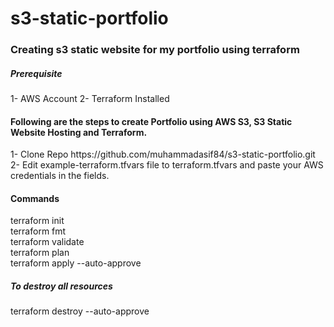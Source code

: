 # s3-static-portfolio
<h3>Creating s3 static website for my portfolio using terraform</h3>
<h5>Prerequisite</h5>
1- AWS Account
2- Terraform Installed 
<h4>Following are the steps to create Portfolio using AWS S3, S3 Static Website Hosting and Terraform.</h4>
1- Clone Repo https://github.com/muhammadasif84/s3-static-portfolio.git
<br/>
2- Edit example-terraform.tfvars file to terraform.tfvars and paste your AWS credentials in the fields.
<br/>
<h4>Commands</h4>
terraform init
<br/>
terraform fmt
<br/>
terraform validate
<br/>
terraform plan
<br/>
terraform apply --auto-approve
<br/>
<h5>To destroy all resources</h5>
terraform destroy --auto-approve





